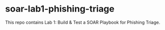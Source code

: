 # soar-lab1-phishing-triage
This repo contains Lab 1: Build &amp; Test a SOAR Playbook for Phishing Triage.
